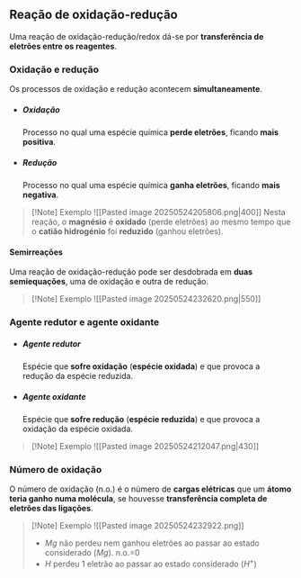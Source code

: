 ## Reação de oxidação-redução
Uma reação de oxidação-redução/redox dá-se por **transferência de eletrões entre os reagentes**.
### Oxidação e redução
Os processos de oxidação e redução acontecem **simultaneamente**.
- ##### Oxidação
	Processo no qual uma espécie química **perde eletrões**, ficando **mais positiva**.
- ##### Redução
	Processo no qual uma espécie química **ganha eletrões**, ficando **mais negativa**.

>[!Note] Exemplo
>![[Pasted image 20250524205806.png|400]]
>Nesta reação, o **magnésio** é **oxidado** (perde eletrões) ao mesmo tempo que o **catião hidrogénio** foi **reduzido** (ganhou eletrões).

#### Semirreações
Uma reação de oxidação-redução pode ser desdobrada em **duas semiequações**, uma de oxidação e outra de redução.
>[!Note] Exemplo
>![[Pasted image 20250524232620.png|550]]
### Agente redutor e agente oxidante
- ##### Agente redutor
	Espécie que **sofre oxidação** (**espécie oxidada**) e que provoca a redução da espécie reduzida.
- ##### Agente oxidante
	Espécie que **sofre redução** (**espécie reduzida**) e que provoca a oxidação da espécie oxidada.

>[!Note] Exemplo
>![[Pasted image 20250524212047.png|430]]

### Número de oxidação
O número de oxidação (n.o.) é o número de **cargas elétricas** que um **átomo teria ganho numa molécula**, se houvesse **transferência completa de eletrões das ligações**.

>[!Note] Exemplo
>![[Pasted image 20250524232922.png]]
>- $Mg$ não perdeu nem ganhou eletrões ao passar ao estado considerado ($Mg$). n.o.=0
>- $H$ perdeu 1 eletrão ao passar ao estado considerado ($H^+$)